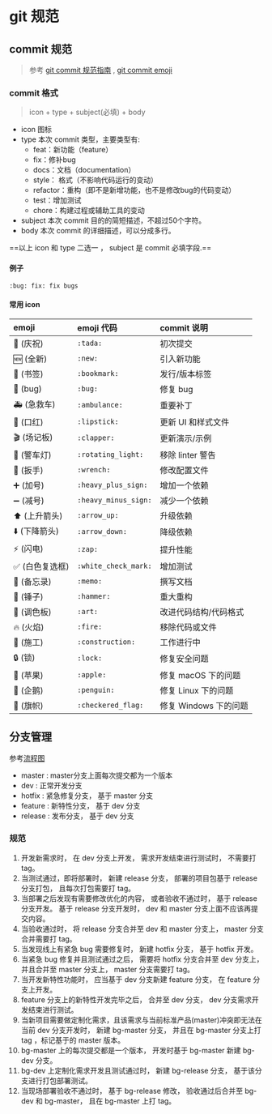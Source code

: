 # git 规范

## commit 规范
> 参考 [git commit 规范指南](https://www.jianshu.com/p/201bd81e7dc9?utm_source=oschina-app) , [git commit emoji](https://github.com/liuchengxu/git-commit-emoji-cn)

### commit 格式
> icon + type + subject(必填) + body
- icon 图标
- type 本次 commit 类型，主要类型有:
  - feat：新功能（feature）
  - fix：修补bug
  - docs：文档（documentation）
  - style： 格式（不影响代码运行的变动）
  - refactor：重构（即不是新增功能，也不是修改bug的代码变动）
  - test：增加测试
  - chore：构建过程或辅助工具的变动
- subject 本次 commit 目的的简短描述，不超过50个字符。
- body 本次 commit 的详细描述，可以分成多行。

==以上 icon 和 type 二选一 ， subject 是 commit 必填字段.==

#### 例子
`:bug: fix: fix bugs`

#### 常用 icon 
emoji                                   | emoji 代码                   | commit 说明
:--------                               | :--------                    | :--------
:tada: (庆祝)                           | `:tada:`                     | 初次提交
:new: (全新)                            | `:new:`                      | 引入新功能
:bookmark: (书签)                       | `:bookmark:`                 | 发行/版本标签
:bug: (bug)                             | `:bug:`                      | 修复 bug
:ambulance: (急救车)                    | `:ambulance:`                | 重要补丁
:lipstick: (口红)                       | `:lipstick:`                 | 更新 UI 和样式文件
:clapper: (场记板)                      | `:clapper:`                  | 更新演示/示例
:rotating_light: (警车灯)               | `:rotating_light:`           | 移除 linter 警告
:wrench: (扳手)                         | `:wrench:`                   | 修改配置文件
:heavy_plus_sign: (加号)                | `:heavy_plus_sign:`          | 增加一个依赖
:heavy_minus_sign: (减号)               | `:heavy_minus_sign:`         | 减少一个依赖
:arrow_up: (上升箭头)                   | `:arrow_up:`                 | 升级依赖
:arrow_down: (下降箭头)                 | `:arrow_down:`               | 降级依赖
:zap: (闪电)                            | `:zap:`                      | 提升性能
:white_check_mark: (白色复选框)         | `:white_check_mark:`         | 增加测试
:memo: (备忘录)                         | `:memo:`                     | 撰写文档
:hammer: (锤子)                         | `:hammer:`                   | 重大重构
:art: (调色板)                          | `:art:`                      | 改进代码结构/代码格式
:fire: (火焰)                           | `:fire:`                     | 移除代码或文件
:construction: (施工)                   | `:construction:`             | 工作进行中
:lock: (锁)                             | `:lock:`                     | 修复安全问题
:apple: (苹果)                          | `:apple:`                    | 修复 macOS 下的问题
:penguin: (企鹅)                        | `:penguin:`                  | 修复 Linux 下的问题
:checkered_flag: (旗帜)                 | `:checkered_flag:`           | 修复 Windows 下的问题

## 分支管理

参考[流程图](https://www.processon.com/diagraming/5ed5a8de7d9c08162f2ad854)

- master : master分支上面每次提交都为一个版本
- dev : 正常开发分支
- hotfix : 紧急修复分支， 基于 master 分支
- feature : 新特性分支， 基于 dev 分支
- release : 发布分支， 基于 dev 分支

### 规范

1. 开发新需求时， 在 dev 分支上开发， 需求开发结束进行测试时， 不需要打 tag。
2. 当测试通过，即将部署时， 新建 release 分支， 部署的项目包基于 release 分支打包， 且每次打包需要打 tag。
3. 当部署之后发现有需要修改优化的内容， 或者验收不通过时， 基于 release 分支开发。 基于 release 分支开发时， dev 和 master 分支上面不应该再提交内容。
4. 当验收通过时， 将 release 分支合并至 dev 和 master 分支上， master 分支合并需要打 tag。
5. 当发现线上有紧急 bug 需要修复时， 新建 hotfix 分支， 基于 hotfix 开发。
6. 当紧急 bug 修复并且测试通过之后， 需要将 hotfix 分支合并至 dev 分支上， 并且合并至 master 分支上， master 分支需要打 tag。
7. 当开发新特性功能时， 应当基于 dev 分支新建 feature 分支， 在 feature 分支上开发。
8. feature 分支上的新特性开发完毕之后， 合并至 dev 分支， dev 分支需求开发结束进行测试。
9. 当新项目需要做定制化需求，且该需求与当前标准产品(master)冲突即无法在当前 dev 分支开发时， 新建 bg-master 分支， 并且在 bg-master 分支上打 tag ，标记基于的 master 版本。
10. bg-master 上的每次提交都是一个版本， 开发时基于 bg-master 新建 bg-dev 分支。
11. bg-dev 上定制化需求开发且测试通过时， 新建 bg-release 分支， 基于该分支进行打包部署测试。
12. 当现场部署验收不通过时， 基于 bg-release 修改， 验收通过后合并至 bg-dev 和 bg-master， 且在 bg-master 上打 tag。